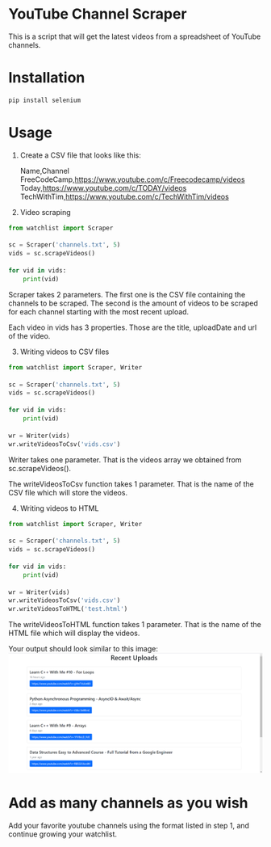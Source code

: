 # YouTube Channel Scraper

This is a script that will get the latest videos from a spreadsheet of YouTube channels.

# Installation

```bash
pip install selenium
```

# Usage

1. Create a CSV file that looks like this:

   Name,Channel <br />
   FreeCodeCamp,https://www.youtube.com/c/Freecodecamp/videos <br />
   Today,https://www.youtube.com/c/TODAY/videos <br />
   TechWithTim,https://www.youtube.com/c/TechWithTim/videos <br />

2. Video scraping

```python
from watchlist import Scraper

sc = Scraper('channels.txt', 5)
vids = sc.scrapeVideos()

for vid in vids:
    print(vid)
```

Scraper takes 2 parameters. The first one is the CSV file containing the channels to be scraped. The second is the amount of videos to be scraped for each channel starting with the most recent upload.

Each video in vids has 3 properties. Those are the title, uploadDate and url of the video.

3. Writing videos to CSV files

```python
from watchlist import Scraper, Writer

sc = Scraper('channels.txt', 5)
vids = sc.scrapeVideos()

for vid in vids:
    print(vid)

wr = Writer(vids)
wr.writeVideosToCsv('vids.csv')
```

Writer takes one parameter. That is the videos array we obtained from sc.scrapeVideos().

The writeVideosToCsv function takes 1 parameter. That is the name of the CSV file which will store the videos.

4. Writing videos to HTML

```python
from watchlist import Scraper, Writer

sc = Scraper('channels.txt', 5)
vids = sc.scrapeVideos()

for vid in vids:
    print(vid)

wr = Writer(vids)
wr.writeVideosToCsv('vids.csv')
wr.writeVideosToHTML('test.html')
```

The writeVideosToHTML function takes 1 parameter. That is the name of the HTML file which will display the videos.

Your output should look similar to this image:
![Example Output](https://github.com/sciand6/python-youtube-web-scraper/blob/main/example_output.png?raw=true)

# Add as many channels as you wish

Add your favorite youtube channels using the format listed in step 1, and continue growing your watchlist.